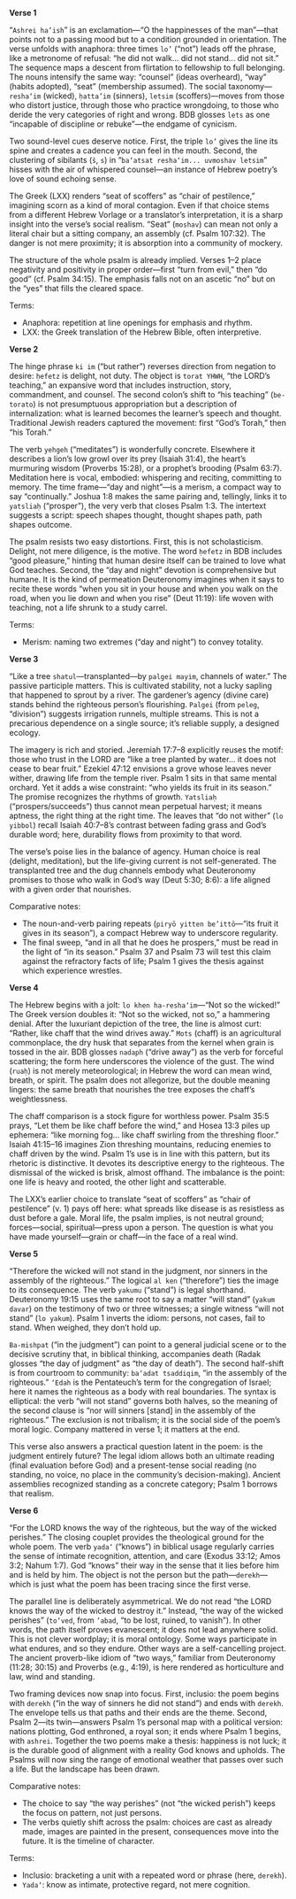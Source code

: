 **Verse 1**

“`Ashrei ha’ish`” is an exclamation—“O the happinesses of the man”—that points not to a passing mood but to a condition grounded in orientation. The verse unfolds with anaphora: three times `lo’` (“not”) leads off the phrase, like a metronome of refusal: “he did not walk... did not stand... did not sit.” The sequence maps a descent from flirtation to fellowship to full belonging. The nouns intensify the same way: “counsel” (ideas overheard), “way” (habits adopted), “seat” (membership assumed). The social taxonomy—`resha‘im` (wicked), `ḥatta’im` (sinners), `letsim` (scoffers)—moves from those who distort justice, through those who practice wrongdoing, to those who deride the very categories of right and wrong. BDB glosses `lets` as one “incapable of discipline or rebuke”—the endgame of cynicism.

Two sound-level cues deserve notice. First, the triple `lo’` gives the line its spine and creates a cadence you can feel in the mouth. Second, the clustering of sibilants (`š`, `s`) in “`ba‘atsat resha‘im... uvmoshav letsim`” hisses with the air of whispered counsel—an instance of Hebrew poetry’s love of sound echoing sense.

The Greek (LXX) renders “seat of scoffers” as “chair of pestilence,” imagining scorn as a kind of moral contagion. Even if that choice stems from a different Hebrew Vorlage or a translator’s interpretation, it is a sharp insight into the verse’s social realism. “Seat” (`moshav`) can mean not only a literal chair but a sitting company, an assembly (cf. Psalm 107:32). The danger is not mere proximity; it is absorption into a community of mockery.

The structure of the whole psalm is already implied. Verses 1–2 place negativity and positivity in proper order—first “turn from evil,” then “do good” (cf. Psalm 34:15). The emphasis falls not on an ascetic “no” but on the “yes” that fills the cleared space.

Terms:
- Anaphora: repetition at line openings for emphasis and rhythm.
- LXX: the Greek translation of the Hebrew Bible, often interpretive.

**Verse 2**

The hinge phrase `ki im` (“but rather”) reverses direction from negation to desire: `ḥefetz` is delight, not duty. The object is `torat YHWH`, “the LORD’s teaching,” an expansive word that includes instruction, story, commandment, and counsel. The second colon’s shift to “his teaching” (`be-torato`) is not presumptuous appropriation but a description of internalization: what is learned becomes the learner’s speech and thought. Traditional Jewish readers captured the movement: first “God’s Torah,” then “his Torah.”

The verb `yehgeh` (“meditates”) is wonderfully concrete. Elsewhere it describes a lion’s low growl over its prey (Isaiah 31:4), the heart’s murmuring wisdom (Proverbs 15:28), or a prophet’s brooding (Psalm 63:7). Meditation here is vocal, embodied: whispering and reciting, committing to memory. The time frame—“day and night”—is a merism, a compact way to say “continually.” Joshua 1:8 makes the same pairing and, tellingly, links it to `yatsliaḥ` (“prosper”), the very verb that closes Psalm 1:3. The intertext suggests a script: speech shapes thought, thought shapes path, path shapes outcome.

The psalm resists two easy distortions. First, this is not scholasticism. Delight, not mere diligence, is the motive. The word `ḥefetz` in BDB includes “good pleasure,” hinting that human desire itself can be trained to love what God teaches. Second, the “day and night” devotion is comprehensive but humane. It is the kind of permeation Deuteronomy imagines when it says to recite these words “when you sit in your house and when you walk on the road, when you lie down and when you rise” (Deut 11:19): life woven with teaching, not a life shrunk to a study carrel.

Terms:
- Merism: naming two extremes (“day and night”) to convey totality.

**Verse 3**

“Like a tree `shatul`—transplanted—by `palgei mayim`, channels of water.” The passive participle matters. This is cultivated stability, not a lucky sapling that happened to sprout by a river. The gardener’s agency (divine care) stands behind the righteous person’s flourishing. `Palgei` (from `peleg`, “division”) suggests irrigation runnels, multiple streams. This is not a precarious dependence on a single source; it’s reliable supply, a designed ecology.

The imagery is rich and storied. Jeremiah 17:7–8 explicitly reuses the motif: those who trust in the LORD are “like a tree planted by water... it does not cease to bear fruit.” Ezekiel 47:12 envisions a grove whose leaves never wither, drawing life from the temple river. Psalm 1 sits in that same mental orchard. Yet it adds a wise constraint: “who yields its fruit in its season.” The promise recognizes the rhythms of growth. `Yatsliaḥ` (“prospers/succeeds”) thus cannot mean perpetual harvest; it means aptness, the right thing at the right time. The leaves that “do not wither” (`lo yibbol`) recall Isaiah 40:7–8’s contrast between fading grass and God’s durable word; here, durability flows from proximity to that word.

The verse’s poise lies in the balance of agency. Human choice is real (delight, meditation), but the life-giving current is not self-generated. The transplanted tree and the dug channels embody what Deuteronomy promises to those who walk in God’s way (Deut 5:30; 8:6): a life aligned with a given order that nourishes.

Comparative notes:
- The noun-and-verb pairing repeats (`piryō yitten be’ittō`—“its fruit it gives in its season”), a compact Hebrew way to underscore regularity.
- The final sweep, “and in all that he does he prospers,” must be read in the light of “in its season.” Psalm 37 and Psalm 73 will test this claim against the refractory facts of life; Psalm 1 gives the thesis against which experience wrestles.

**Verse 4**

The Hebrew begins with a jolt: `lo khen ha-resha‘im`—“Not so the wicked!” The Greek version doubles it: “Not so the wicked, not so,” a hammering denial. After the luxuriant depiction of the tree, the line is almost curt: “Rather, like chaff that the wind drives away.” `Mots` (chaff) is an agricultural commonplace, the dry husk that separates from the kernel when grain is tossed in the air. BDB glosses `nadaph` (“drive away”) as the verb for forceful scattering; the form here underscores the violence of the gust. The wind (`ruaḥ`) is not merely meteorological; in Hebrew the word can mean wind, breath, or spirit. The psalm does not allegorize, but the double meaning lingers: the same breath that nourishes the tree exposes the chaff’s weightlessness.

The chaff comparison is a stock figure for worthless power. Psalm 35:5 prays, “Let them be like chaff before the wind,” and Hosea 13:3 piles up ephemera: “like morning fog... like chaff swirling from the threshing floor.” Isaiah 41:15–16 imagines Zion threshing mountains, reducing enemies to chaff driven by the wind. Psalm 1’s use is in line with this pattern, but its rhetoric is distinctive. It devotes its descriptive energy to the righteous. The dismissal of the wicked is brisk, almost offhand. The imbalance is the point: one life is heavy and rooted, the other light and scatterable.

The LXX’s earlier choice to translate “seat of scoffers” as “chair of pestilence” (v. 1) pays off here: what spreads like disease is as resistless as dust before a gale. Moral life, the psalm implies, is not neutral ground; forces—social, spiritual—press upon a person. The question is what you have made yourself—grain or chaff—in the face of a real wind.

**Verse 5**

“Therefore the wicked will not stand in the judgment, nor sinners in the assembly of the righteous.” The logical `al ken` (“therefore”) ties the image to its consequence. The verb `yakumu` (“stand”) is legal shorthand. Deuteronomy 19:15 uses the same root to say a matter “will stand” (`yakum davar`) on the testimony of two or three witnesses; a single witness “will not stand” (`lo yakum`). Psalm 1 inverts the idiom: persons, not cases, fail to stand. When weighed, they don’t hold up.

`Ba-mishpat` (“in the judgment”) can point to a general judicial scene or to the decisive scrutiny that, in biblical thinking, accompanies death (Radak glosses “the day of judgment” as “the day of death”). The second half-shift is from courtroom to community: `ba‘adat tsaddiqim`, “in the assembly of the righteous.” `‘Edah` is the Pentateuch’s term for the congregation of Israel; here it names the righteous as a body with real boundaries. The syntax is elliptical: the verb “will not stand” governs both halves, so the meaning of the second clause is “nor will sinners [stand] in the assembly of the righteous.” The exclusion is not tribalism; it is the social side of the poem’s moral logic. Company mattered in verse 1; it matters at the end.

This verse also answers a practical question latent in the poem: is the judgment entirely future? The legal idiom allows both an ultimate reading (final evaluation before God) and a present-tense social reading (no standing, no voice, no place in the community’s decision-making). Ancient assemblies recognized standing as a concrete category; Psalm 1 borrows that realism.

**Verse 6**

“For the LORD knows the way of the righteous, but the way of the wicked perishes.” The closing couplet provides the theological ground for the whole poem. The verb `yada‘` (“knows”) in biblical usage regularly carries the sense of intimate recognition, attention, and care (Exodus 33:12; Amos 3:2; Nahum 1:7). God “knows” their way in the sense that it lies before him and is held by him. The object is not the person but the path—`derekh`—which is just what the poem has been tracing since the first verse.

The parallel line is deliberately asymmetrical. We do not read “the LORD knows the way of the wicked to destroy it.” Instead, “the way of the wicked perishes” (`to‘ved`, from `’abad`, “to be lost, ruined, to vanish”). In other words, the path itself proves evanescent; it does not lead anywhere solid. This is not clever wordplay; it is moral ontology. Some ways participate in what endures, and so they endure. Other ways are a self-cancelling project. The ancient proverb-like idiom of “two ways,” familiar from Deuteronomy (11:28; 30:15) and Proverbs (e.g., 4:19), is here rendered as horticulture and law, wind and standing.

Two framing devices now snap into focus. First, inclusio: the poem begins with `derekh` (“in the way of sinners he did not stand”) and ends with `derekh`. The envelope tells us that paths and their ends are the theme. Second, Psalm 2—its twin—answers Psalm 1’s personal map with a political version: nations plotting, God enthroned, a royal son; it ends where Psalm 1 begins, with `ashrei`. Together the two poems make a thesis: happiness is not luck; it is the durable good of alignment with a reality God knows and upholds. The Psalms will now sing the range of emotional weather that passes over such a life. But the landscape has been drawn. 

Comparative notes:
- The choice to say “the way perishes” (not “the wicked perish”) keeps the focus on pattern, not just persons.
- The verbs quietly shift across the psalm: choices are cast as already made, images are painted in the present, consequences move into the future. It is the timeline of character.

Terms:
- Inclusio: bracketing a unit with a repeated word or phrase (here, `derekh`).
- `Yada‘`: know as intimate, protective regard, not mere cognition.